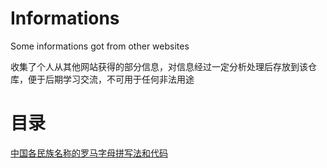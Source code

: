 # Informations
Some informations got from other websites

收集了个人从其他网站获得的部分信息，对信息经过一定分析处理后存放到该仓库，便于后期学习交流，不可用于任何非法用途

# 目录
[中国各民族名称的罗马字母拼写法和代码](NameOfNationalitiesOfChinaInRromanizationWithCodes.json)
